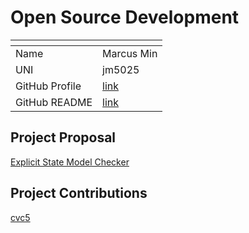 # Open Source Development

|<!-- -->        |<!-- -->           | 
|:--             |:--                |
| Name           | Marcus Min        |
| UNI            | jm5025            |
| GitHub Profile | [link](https://github.com/marcusm117) |
| GitHub README  | [link](https://github.com/marcusm117/marcusm117/blob/main/README.md) |


## Project Proposal
[Explicit State Model Checker](./projects/ESMC.md)

## Project Contributions
[cvc5](./projects/cvc5.md)
